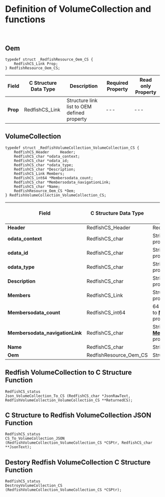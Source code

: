 # Definition of VolumeCollection and functions<br><br>

## Oem
    typedef struct _RedfishResource_Oem_CS {
        RedfishCS_Link Prop;
    } RedfishResource_Oem_CS;

|Field |C Structure Data Type|Description |Required Property|Read only Property
| ---  | --- | --- | --- | ---
|**Prop**|RedfishCS_Link| Structure link list to OEM defined property| ---| ---


## VolumeCollection
    typedef struct _RedfishVolumeCollection_VolumeCollection_CS {
        RedfishCS_Header     Header;
        RedfishCS_char *odata_context;
        RedfishCS_char *odata_id;
        RedfishCS_char *odata_type;
        RedfishCS_char *Description;
        RedfishCS_Link Members;
        RedfishCS_int64 *Membersodata_count;
        RedfishCS_char *Membersodata_navigationLink;
        RedfishCS_char *Name;
        RedfishResource_Oem_CS *Oem;
    } RedfishVolumeCollection_VolumeCollection_CS;

|Field |C Structure Data Type|Description |Required Property|Read only Property
| ---  | --- | --- | --- | ---
|**Header**|RedfishCS_Header|Redfish C structure header|---|---
|**odata_context**|RedfishCS_char| String pointer to **@odata.context** property.| No| No
|**odata_id**|RedfishCS_char| String pointer to **@odata.id** property.| No| No
|**odata_type**|RedfishCS_char| String pointer to **@odata.type** property.| No| No
|**Description**|RedfishCS_char| String pointer to **Description** property.| No| Yes
|**Members**|RedfishCS_Link| Structure link list to **Members** property.| No| Yes
|**Membersodata_count**|RedfishCS_int64| 64-bit long long interger pointer to **Members@odata.count** property.| No| No
|**Membersodata_navigationLink**|RedfishCS_char| String pointer to **Members@odata.navigationLink** property.| No| No
|**Name**|RedfishCS_char| String pointer to **Name** property.| No| Yes
|**Oem**|RedfishResource_Oem_CS| Structure points to **Oem** property.| No| No
## Redfish VolumeCollection  to C Structure Function
    RedfishCS_status
    Json_VolumeCollection_To_CS (RedfishCS_char *JsonRawText, RedfishVolumeCollection_VolumeCollection_CS **ReturnedCS);

## C Structure to Redfish VolumeCollection  JSON Function
    RedfishCS_status
    CS_To_VolumeCollection_JSON (RedfishVolumeCollection_VolumeCollection_CS *CSPtr, RedfishCS_char **JsonText);

## Destory Redfish VolumeCollection  C Structure Function
    RedfishCS_status
    DestroyVolumeCollection_CS (RedfishVolumeCollection_VolumeCollection_CS *CSPtr);

